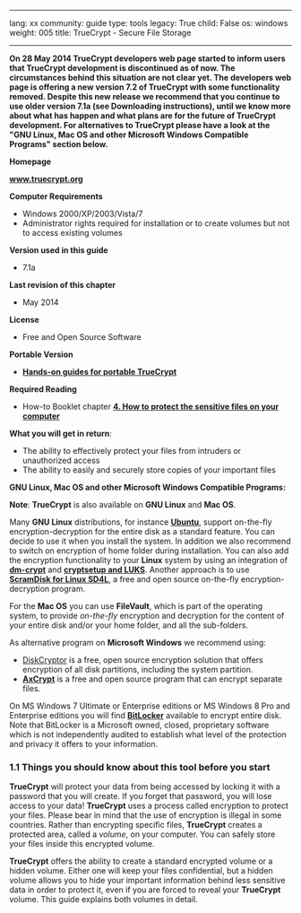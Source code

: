 

---

lang: xx
community: guide
type: tools
legacy: True
child: False
os: windows
weight: 005
title: TrueCrypt - Secure File Storage

---

**On 28 May 2014 TrueCrypt developers web page started to inform users that TrueCrypt development is discontinued as of now. The circumstances behind this situation are not clear yet. The developers web page is offering a new version 7.2 of TrueCrypt with some functionality removed. Despite this new release we recommend that you continue to use older version 7.1a (see Downloading instructions), until we know more about what has happen and what plans are for the future of TrueCrypt development. For alternatives to TrueCrypt please have a look at the "GNU Linux, Mac OS and other Microsoft Windows Compatible Programs" section below.**

**Homepage**

**www.truecrypt.org**

**Computer Requirements**

- Windows 2000/XP/2003/Vista/7
- Administrator rights required for installation or to create volumes but not to access existing volumes 

**Version used in this guide**

- 7.1a

**Last revision of this chapter**

- May 2014

**License**

- Free and Open Source Software 

**Portable Version**

- [**Hands-on guides for portable TrueCrypt**](https://securityinabox.org/en/truecrypt_portable)

**Required Reading**

- How-to Booklet chapter [**4. How to protect the sensitive files on your computer**](/chapter-4)

**What you will get in return**: 

- The ability to effectively protect your files from intruders or unauthorized access
- The ability to easily and securely store copies of your important files 


**GNU Linux, Mac OS and other Microsoft Windows Compatible Programs:**

**Note**: **TrueCrypt** is also available on **GNU Linux** and **Mac OS**. 

Many **GNU Linux** distributions, for instance [**Ubuntu**](http://www.ubuntu.com/), support on-the-fly encryption-decryption for the entire disk as a standard feature. You can decide to use it when you install the system. In addition we also recommend to switch on encryption of home folder during installation. You can also add the encryption functionality to your **Linux** system by using an integration of [**dm-crypt**](http://www.saout.de/misc/dm-crypt/) and [**cryptsetup and LUKS**](http://code.google.com/p/cryptsetup/). Another approach is to use [**ScramDisk for Linux SD4L**](http://sd4l.sourceforge.net/), a free and open source on-the-fly encryption-decryption program.

For the **Mac OS** you can use **FileVault**, which is part of the operating system, to provide *on-the-fly* encryption and decryption for the content of your entire disk and/or your home folder, and all the sub-folders.

As alternative program on **Microsoft Windows** we recommend using:

* [DiskCryptor](https://diskcryptor.net/wiki/Main_Page) is a free, open source encryption solution that offers encryption of all disk partitions, including the system partition.
* [**AxCrypt**](http://www.axantum.com/AxCrypt/) is a free and open source program that can encrypt separate files.

On MS Windows 7 Ultimate or Enterprise editions or MS Windows 8 Pro and Enterprise editions you will find [**BitLocker**](http://windows.microsoft.com/en-us/windows7/products/features/bitlocker) available to encrypt entire disk. Note that BitLocker is a Microsoft owned, closed, proprietary software which is not independently audited to establish what level of the protection and privacy it offers to your information.

### 1.1 Things you should know about this tool before you start ###

**TrueCrypt** will protect your data from being accessed by locking it with a password that you will create. If you forget that password, you will lose access to your data! **TrueCrypt** uses a process called encryption to protect your files. Please bear in mind that the use of encryption is illegal in some countries. Rather than encrypting specific files, **TrueCrypt** creates a protected area, called a *volume*, on your computer. You can safely store your files inside this encrypted volume. 

**TrueCrypt** offers the ability to create a standard encrypted volume or a hidden volume. Either one will keep your files confidential, but a
hidden volume allows you to hide your important information behind less
sensitive data in order to protect it, even if you are forced to reveal
your **TrueCrypt** volume. This guide explains both volumes in detail. 


